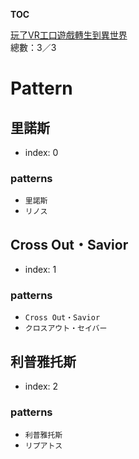 __TOC__

[玩了VR工口遊戲轉生到異世界](https://github.com/bluelovers/node-novel/blob/master/lib/locales/%E7%8E%A9%E4%BA%86VR%E5%B7%A5%E5%8F%A3%E9%81%8A%E6%88%B2%E8%BD%89%E7%94%9F%E5%88%B0%E7%95%B0%E4%B8%96%E7%95%8C.ts)  
總數：3／3

# Pattern

## 里諾斯

- index: 0

### patterns

- `里諾斯`
- `リノス`

## Cross Out・Savior

- index: 1

### patterns

- `Cross Out・Savior`
- `クロスアウト・セイバー`

## 利普雅托斯

- index: 2

### patterns

- `利普雅托斯`
- `リプアトス`


